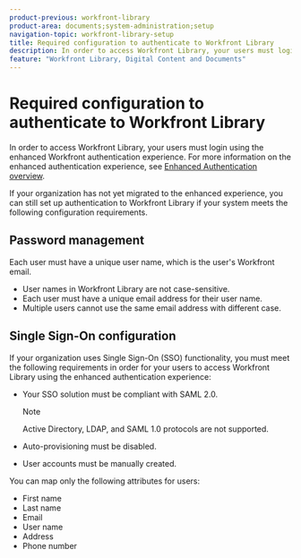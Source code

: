 ```yaml
---
product-previous: workfront-library
product-area: documents;system-administration;setup
navigation-topic: workfront-library-setup
title: Required configuration to authenticate to Workfront Library
description: In order to access Workfront Library, your users must login using the enhanced Workfront authentication experience. For more information on the enhanced authentication experience, see Enhanced Authentication overview.
feature: "Workfront Library, Digital Content and Documents"
---
```


# Required configuration to authenticate to Workfront Library

In order to access Workfront Library, your users must login using the enhanced Workfront authentication experience. For more information on the enhanced authentication experience, see [Enhanced Authentication overview](../../../administration-and-setup/manage-workfront/security/get-started-enhanced-authentication.md).

If your organization has not yet migrated to the enhanced experience, you can still set up authentication to Workfront Library if your system meets the following configuration requirements.

## Password management

Each user must have a unique user name, which is the user's Workfront email.

* User names in Workfront Library are not case-sensitive. 
* Each user must have a unique email address for their user name.
* Multiple users cannot use the same email address with different case.

## Single Sign-On configuration

If your organization uses Single Sign-On (SSO) functionality, you must meet the following requirements in order for your users to access Workfront Library using the enhanced authentication experience:

* Your SSO solution must be compliant with SAML 2.0.

  >[!NOTE]
  >
  >Active Directory, LDAP, and SAML 1.0 protocols are not supported.

* Auto-provisioning must be disabled. 
* User accounts must be manually created.

You can map only the following attributes for users:

* First name
* Last name
* Email
* User name
* Address
* Phone number


